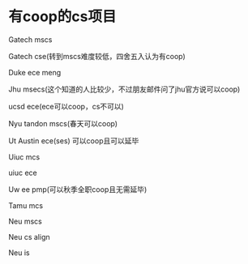 # 有coop的cs项目

Gatech mscs

Gatech cse(转到mscs难度较低，四舍五入认为有coop)

Duke ece meng

Jhu msecs(这个知道的人比较少，不过朋友邮件问了jhu官方说可以coop)

ucsd ece(ece可以coop，cs不可以)

Nyu tandon mscs(春天可以coop)

Ut Austin ece(ses) 可以coop且可以延毕

Uiuc mcs

uiuc ece

Uw ee pmp(可以秋季全职coop且无需延毕)

Tamu mcs

Neu mscs

Neu cs align

Neu is
